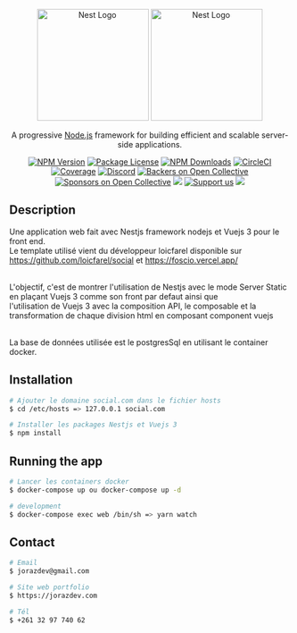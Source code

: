 <p align="center">
  <a href="http://nestjs.com/" target="blank"><img src="https://nestjs.com/img/logo-small.svg" width="200" alt="Nest Logo" /></a>
  <a href="https://vuejs.org/" target="blank"><img src="https://vuejs.org/images/logo.png" width="200" alt="Nest Logo" /></a>
  
</p>

[circleci-image]: https://img.shields.io/circleci/build/github/nestjs/nest/master?token=abc123def456
[circleci-url]: https://circleci.com/gh/nestjs/nest

  <p align="center">A progressive <a href="http://nodejs.org" target="_blank">Node.js</a> framework for building efficient and scalable server-side applications.</p>
    <p align="center">
<a href="https://www.npmjs.com/~nestjscore" target="_blank"><img src="https://img.shields.io/npm/v/@nestjs/core.svg" alt="NPM Version" /></a>
<a href="https://www.npmjs.com/~nestjscore" target="_blank"><img src="https://img.shields.io/npm/l/@nestjs/core.svg" alt="Package License" /></a>
<a href="https://www.npmjs.com/~nestjscore" target="_blank"><img src="https://img.shields.io/npm/dm/@nestjs/common.svg" alt="NPM Downloads" /></a>
<a href="https://circleci.com/gh/nestjs/nest" target="_blank"><img src="https://img.shields.io/circleci/build/github/nestjs/nest/master" alt="CircleCI" /></a>
<a href="https://coveralls.io/github/nestjs/nest?branch=master" target="_blank"><img src="https://coveralls.io/repos/github/nestjs/nest/badge.svg?branch=master#9" alt="Coverage" /></a>
<a href="https://discord.gg/G7Qnnhy" target="_blank"><img src="https://img.shields.io/badge/discord-online-brightgreen.svg" alt="Discord"/></a>
<a href="https://opencollective.com/nest#backer" target="_blank"><img src="https://opencollective.com/nest/backers/badge.svg" alt="Backers on Open Collective" /></a>
<a href="https://opencollective.com/nest#sponsor" target="_blank"><img src="https://opencollective.com/nest/sponsors/badge.svg" alt="Sponsors on Open Collective" /></a>
  <a href="https://paypal.me/kamilmysliwiec" target="_blank"><img src="https://img.shields.io/badge/Donate-PayPal-ff3f59.svg"/></a>
    <a href="https://opencollective.com/nest#sponsor"  target="_blank"><img src="https://img.shields.io/badge/Support%20us-Open%20Collective-41B883.svg" alt="Support us"></a>
  <a href="https://twitter.com/nestframework" target="_blank"><img src="https://img.shields.io/twitter/follow/nestframework.svg?style=social&label=Follow"></a>
</p>
  <!--[![Backers on Open Collective](https://opencollective.com/nest/backers/badge.svg)](https://opencollective.com/nest#backer)
  [![Sponsors on Open Collective](https://opencollective.com/nest/sponsors/badge.svg)](https://opencollective.com/nest#sponsor)-->

## Description

Une application web fait avec Nestjs framework nodejs et Vuejs 3 pour le front end. <br/>
Le template utilisé vient du développeur loicfarel disponible sur https://github.com/loicfarel/social et https://foscio.vercel.app/ <br/><br/>

L'objectif, c'est de montrer l'utilisation de Nestjs avec le mode Server Static en plaçant Vuejs 3 comme son front par defaut ainsi que<br/>
l'utilisation de Vuejs 3 avec la composition API, le composable et la transformation de chaque division html en composant component vuejs <br/><br/>

La base de données utilisée est le postgresSql en utilisant le container docker.


## Installation

```bash
# Ajouter le domaine social.com dans le fichier hosts
$ cd /etc/hosts => 127.0.0.1 social.com

# Installer les packages Nestjs et Vuejs 3
$ npm install
```

## Running the app

```bash
# Lancer les containers docker
$ docker-compose up ou docker-compose up -d

# development
$ docker-compose exec web /bin/sh => yarn watch


```

## Contact

```bash
# Email
$ jorazdev@gmail.com

# Site web portfolio
$ https://jorazdev.com

# Tél
$ +261 32 97 740 62
```

